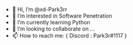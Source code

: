 - 👋 Hi, I’m @xd-Park3rr
- 👀 I’m interested in Software Penetration
- 🌱 I’m currently learning Python
- 💞️ I’m looking to collaborate on ...
- 📫 How to reach me: {
       Discord : Park3r#1117
       }

<!---
xd-Park3rr/xd-Park3rr is a ✨ special ✨ repository because its `README.md` (this file) appears on your GitHub profile.
You can click the Preview link to take a look at your changes.
--->
